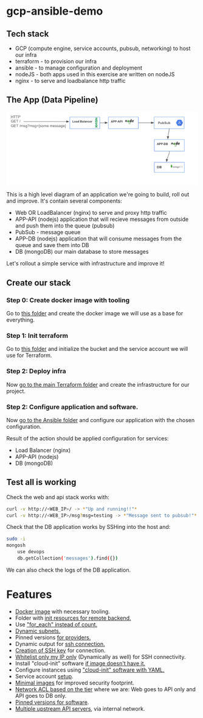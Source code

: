 # gcp-ansible-demo

## Tech stack
- GCP (compute engine, service accounts, pubsub, networking) to host our infra
- terraform - to provision our infra
- ansible - to manage configuration and deployment
- nodeJS - both apps used in this exercise are written on nodeJS
- nginx - to serve and loadbalance http traffic


## The App (Data Pipeline)
![infra pic](./docs/test-infra.png)

This is a high level diagram of an application we're going to build, roll out and improve. It's contain several components:
- Web OR LoadBalancer (nginx) to serve and proxy http traffic
- APP-API (nodejs) application that will recieve messages from outside and push them into the queue (pubsub)
- PubSub - message queue
- APP-DB (nodejs) application that will consume messages from the queue and save them into DB
- DB (mongoDB) our main database to store messages

Let's rollout a simple service with infrastructure and improve it!

## Create our stack

### Step 0: Create docker image with tooling
Go to [this folder](./utilities/docker-image-bins/) and create the docker image we will use as a base for everything.

### Step 1: Init terraform
Go to [this folder](./terraform/init-project/) and initialize the bucket and the service account we will use for Terraform.

### Step 2: Deploy infra
Now [go to the main Terraform folder](./terraform/) and create the infrastructure for our project.

### Step 2: Configure application and software.
Now [go to the Ansible folder](./ansible/) and configure our application with the chosen configuration.

Result of the action should be applied configuration for services:
- Load Balancer (nginx)
- APP-API (nodejs)
- DB (mongoDB)

## Test all is working
Check the web and api stack works with:
```bash
curl -v http://<WEB_IP>/ -> *"Up and running!!"*
curl -v http://<WEB_IP>/msg?msg=testing -> *"Message sent to pubsub!"*
```

Check that the DB application works by SSHing into the host and:
```bash
sudo -i
mongosh
    use devops
    db.getCollection('messages').find({})
```
We can also check the logs of the DB application.

# Features
- [Docker image](../utilities/docker-image-bins/) with necessary tooling.
- Folder with [init resources for remote backend.](./init-project/)
- Use ["for_each" instead of count.](./main.tf#L1)
- [Dynamic subnets.](./main.tf#L21-L24)
- Pinned versions [for providers.](./versions.tf#L2)
- Dynamic output for [ssh connection.](./outputs.tf#L3)
- [Creation of SSH key](./main.tf#L40) for connection.
- [Whitelist only my IP only](./main.tf#L47) (Dynamically as well) for SSH connectivity.
- Install "cloud-init" software [if image doesn't have it.](./main.tf#L93)
- Configure instances using ["cloud-init" software with YAML.](./main.tf#L97)
- Service account [setup](./terraform/init-project/main.tf#L16).
- [Minimal images](./main.tf#L26) for improved security footprint.
- [Network ACL based on the tier](./main.tf#L67-L68) where we are: Web goes to API only and API goes to DB only.
- [Pinned versions for software](./ansible/roles/web-init/tasks/main.yml#L17).
- [Multiple upstream API servers](./ansible/roles/web-init/templates/nginx.conf.j2#L31-L33), via internal network.